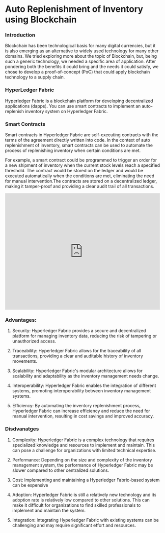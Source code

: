 # Auto Replenishment of Inventory using Blockchain
 
### Introduction

Blockchain has been technological basis for many digital currencies, but it is also emerging as an alternative to widely used technology for many other domains. We tried exploring more about the topic of Blockchain, but, being such a generic technology, we needed a specific area of application. After pondering both the benefits it could bring and the needs it could satisfy, we chose to develop a proof-of-concept (PoC) that could apply blockchain technology to a supply chain.

### HyperLedger Fabric

Hyperledger Fabric is a blockchain platform for developing decentralized applications (dapps). You can use smart contracts to implement an auto-replenish inventory system on Hyperledger Fabric.

### Smart Contracts

Smart contracts in Hyperledger Fabric are self-executing contracts with the terms of the agreement directly written into code. In the context of auto replenishment of inventory, smart contracts can be used to automate the process of replenishing inventory when certain conditions are met.

For example, a smart contract could be programmed to trigger an order for a new shipment of inventory when the current stock levels reach a specified threshold. The contract would be stored on the ledger and would be executed automatically when the conditions are met, eliminating the need for manual intervention.The contracts are stored on a decentralized ledger, making it tamper-proof and providing a clear audit trail of all transactions.

<div style="padding:75% 0 0 0;position:relative;"><iframe src="https://player.vimeo.com/video/794947772?h=c483be5531&amp;badge=0&amp;autopause=0&amp;player_id=0&amp;app_id=58479" frameborder="0" allow="autoplay; fullscreen; picture-in-picture" allowfullscreen style="position:absolute;top:0;left:0;width:100%;height:100%;" title="Presentation (1) (1).mp4"></iframe></div><script src="https://player.vimeo.com/api/player.js"></script>

### Advantages: 

1. Security: Hyperledger Fabric provides a secure and decentralized platform for managing inventory data, reducing the risk of tampering or unauthorized access.

2. Traceability: Hyperledger Fabric allows for the traceability of all transactions, providing a clear and auditable history of inventory movements.

3. Scalability: Hyperledger Fabric's modular architecture allows for scalability and adaptability as the inventory management needs change.
 
4. Interoperability: Hyperledger Fabric enables the integration of different systems, promoting interoperability between inventory management systems.

5. Efficiency: By automating the inventory replenishment process, Hyperledger Fabric can increase efficiency and reduce the need for manual intervention, resulting in cost savings and improved accuracy.



### Disdvanatges

1. Complexity: Hyperledger Fabric is a complex technology that requires specialized knowledge and resources to implement and maintain. This can pose a challenge for organizations with limited technical expertise.

2. Performance: Depending on the size and complexity of the inventory management system, the performance of Hyperledger Fabric may be slower compared to other centralized solutions.

3. Cost: Implementing and maintaining a Hyperledger Fabric-based system can be expensive

4. Adoption: Hyperledger Fabric is still a relatively new technology and its adoption rate is relatively low compared to other solutions. This can make it difficult for organizations to find skilled professionals to implement and maintain the system.

5. Integration: Integrating Hyperledger Fabric with existing systems can be challenging and may require significant effort and resources.


